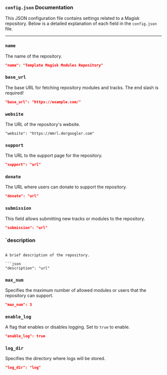### `config.json` Documentation

This JSON configuration file contains settings related to a Magisk repository. Below is a detailed explanation of each field in the `config.json` file.

---

### `name` <Badge type="danger" text="required" />

The name of the repository.

```json
"name": "Template Magisk Modules Repository"
```

### `base_url` <Badge type="danger" text="required" />

The base URL for fetching repository modules and tracks. The end slash is required!

```json
"base_url": "https://example.com/"
```

### `website`

The URL of the repository's website.

```
"website": "https://mmrl.dergoogler.com"
```

### `support`

The URL to the support page for the repository.

```json
"support": "url"
```

### `donate`

The URL where users can donate to support the repository.

```json
"donate": "url"
```

### `submission`

This field allows submitting new tracks or modules to the repository.

```json
"submission": "url"
```

### `description

````

A brief description of the repository.

```json
"description": "url"
````

### `max_num`

Specifies the maximum number of allowed modules or users that the repository can support.

```json
"max_num": 3
```

### `enable_log`

A flag that enables or disables logging. Set to `true` to enable.

```json
"enable_log": true
```

### `log_dir`

Specifies the directory where logs will be stored.

```json
"log_dir": "log"
```